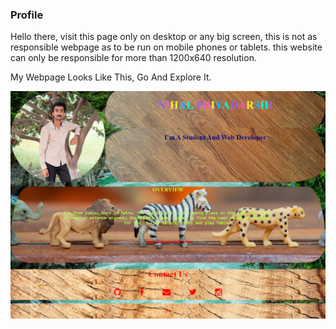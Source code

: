 
### Profile

Hello there,
visit this page only on desktop or any big screen, this is not as responsible webpage as to be run on mobile phones or tablets.
this website can only be responsible for more than 1200x640 resolution.

My Webpage Looks Like This, Go And Explore It.

![Screenshot](./Images/Webpage's_Screenshot.png "Screenshot")

